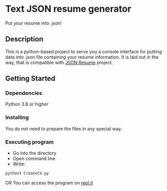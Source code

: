 # Text JSON resume generator

Put your resume into .json!

## Description

This is a python-based project to serve you a console interface for putting data into .json file containing your resume information. It is laid out in the way, that is compatible with [JSON Resume](https://jsonresume.org/) project.

## Getting Started

### Dependencies

Python 3.8 or higher

### Installing

You do not need to prepare the files in any special way.

### Executing program

* Go into the directory
* Open command line
* Write:
```
python3 CreateCV.py
```
OR
You can access the program on [repl.it](https://replit.com/@defoxicator/resume)
